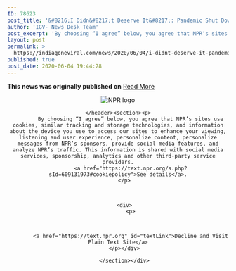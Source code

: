```yaml
---
ID: 78623
post_title: '&#8216;I Didn&#8217;t Deserve It&#8217;: Pandemic Shut Down His Barbershop, Then A Fire Destroyed It'
author: 'IGV- News Desk Team'
post_excerpt: 'By choosing “I agree” below, you agree that NPR’s sites use cookies, similar tracking and storage technologies, and information about the device you use to access our sites to enhance your viewing, listening and user experience, personalize content, personalize messages from NPR’s sponsors, provide social media features, and analyze NPR’s traffic. This information is shared&hellip;'
layout: post
permalink: >
  https://indiagoneviral.com/news/2020/06/04/i-didnt-deserve-it-pandemic-shut-down-his-barbershop-then-a-fire-destroyed-it/78623/india-gone-viral/
published: true
post_date: 2020-06-04 19:44:28
---
```

<b>This news was originally published on</b> <a href="https://www.npr.org/2020/06/04/868972077/i-didn-t-deserve-it-pandemic-shut-down-his-barbershop-then-a-fire-destroyed-it" class="button purchase" rel="nofollow noopener noreferrer" target="_blank">Read More</a> <br/><div id="content"><header role="banner"><img alt="NPR logo" src="https://media.npr.org/chrome_svg/npr-logo.svg"></img>

        
    </header><section><p>
            By choosing “I agree” below, you agree that NPR’s sites use cookies, similar tracking and storage technologies, and information about the device you use to access our sites to enhance your viewing, listening and user experience, personalize content, personalize messages from NPR’s sponsors, provide social media features, and analyze NPR’s traffic. This information is shared with social media services, sponsorship, analytics and other third-party service providers.
            <a href="https://text.npr.org/s.php?sId=609131973#cookiepolicy">See details</a>.
        </p>

        

        <div>
            <p>

            

            <a href="https://text.npr.org" id="textLink">Decline and Visit Plain Text Site</a>
        </p></div>

        </section></div>